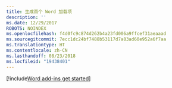 ```yaml
---
title: 生成首个 Word 加载项
description: ''
ms.date: 12/29/2017
ROBOTS: NOINDEX
ms.openlocfilehash: f4d0fc9c874d262b4a23fd006a9ffcef31aeaaad
ms.sourcegitcommit: 7ecc1dc24bf7488b53117d7a83ad60e952a6f7aa
ms.translationtype: HT
ms.contentlocale: zh-CN
ms.lasthandoff: 08/23/2018
ms.locfileid: "19438401"
---
```

[!include[Word add-ins get started](../includes/file-get-started-word.md)]
